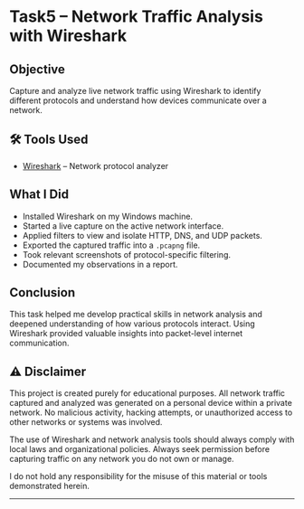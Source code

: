 # Task5 – Network Traffic Analysis with Wireshark

##  Objective
Capture and analyze live network traffic using Wireshark to identify different protocols and understand how devices communicate over a network.

## 🛠 Tools Used
- [Wireshark](https://www.wireshark.org/) – Network protocol analyzer

##  What I Did
- Installed Wireshark on my Windows machine.
- Started a live capture on the active network interface.
- Applied filters to view and isolate HTTP, DNS, and UDP packets.
- Exported the captured traffic into a `.pcapng` file.
- Took relevant screenshots of protocol-specific filtering.
- Documented my observations in a report.

##  Conclusion
This task helped me develop practical skills in network analysis and deepened understanding of how various protocols interact. Using
Wireshark provided valuable insights into packet-level internet communication.

## ⚠️ Disclaimer

This project is created purely for educational purposes. All network traffic captured and analyzed was generated on a personal device within a private network. No malicious activity, hacking attempts, or unauthorized access to other networks or systems was involved.

The use of Wireshark and network analysis tools should always comply with local laws and organizational policies. Always seek permission before capturing traffic on any network you do not own or manage.

I do not hold any responsibility for the misuse of this material or tools demonstrated herein.

---
